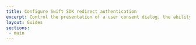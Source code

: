 ```yaml
---
title: Configure Swift SDK redirect authentication
excerpt: Control the presentation of a user consent dialog, the ability to use Single Sign-On, and other related functionality.
layout: Guides
sections:
 - main
---
```

